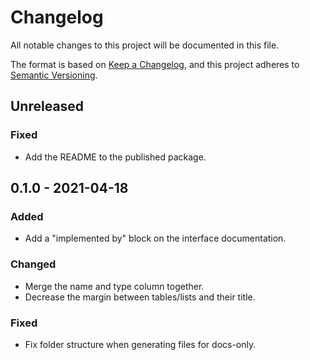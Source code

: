 # Changelog

All notable changes to this project will be documented in this file.

The format is based on [Keep a Changelog](https://keepachangelog.com/en/1.0.0/),
and this project adheres to [Semantic Versioning](https://semver.org/spec/v2.0.0.html).

## Unreleased

### Fixed

- Add the README to the published package.

## 0.1.0 - 2021-04-18

### Added

- Add a "implemented by" block on the interface documentation.

### Changed

- Merge the name and type column together.
- Decrease the margin between tables/lists and their title.

### Fixed

- Fix folder structure when generating files for docs-only.
